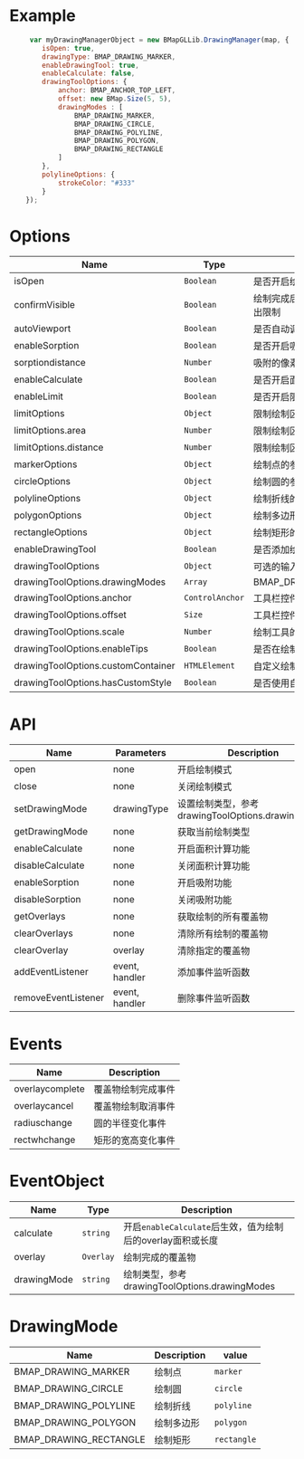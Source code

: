 # Example
```javascript
     var myDrawingManagerObject = new BMapGLLib.DrawingManager(map, {
        isOpen: true,
        drawingType: BMAP_DRAWING_MARKER,
        enableDrawingTool: true,
        enableCalculate: false,
        drawingToolOptions: {
            anchor: BMAP_ANCHOR_TOP_LEFT,
            offset: new BMap.Size(5, 5),
            drawingModes : [
                BMAP_DRAWING_MARKER,
                BMAP_DRAWING_CIRCLE,
                BMAP_DRAWING_POLYLINE,
                BMAP_DRAWING_POLYGON,
                BMAP_DRAWING_RECTANGLE
            ]
        },
        polylineOptions: {
            strokeColor: "#333"
        }
    });
```

# Options
| Name | Type | Description |
|------|--------|-------------|
| isOpen | `Boolean` | 是否开启绘制模式 |
| confirmVisible | `Boolean` | 绘制完成后是否显示确认框，默认值为true，若设置为false则limit相关限制将失效。可以通过监听`overlaycomplete`事件，通过`e.calculate`判断是否超出限制 |
| autoViewport | `Boolean` | 是否自动调整地图视野，默认值为true |
| enableSorption | `Boolean` | 是否开启吸附功能，默认值为false |
| sorptiondistance | `Number` | 吸附的像素距离，默认值为20 |
| enableCalculate | `Boolean` | 是否开启面积计算功能，默认值为false，依赖BMapGLLib.GeoUtils |
| enableLimit | `Boolean` | 是否开启限制绘制区域功能，默认值为false |
| limitOptions | `Object` | 限制绘制区域的参数 |
| limitOptions.area | `Number` | 限制绘制区域的面积，单位为平方米 |
| limitOptions.distance | `Number` | 限制绘制区域的最大距离，单位为米 |
| markerOptions | `Object` | 绘制点的参数，参考JSAPI MarkerOptions |
| circleOptions | `Object` | 绘制圆的参数，参考JSAPI CircleOptions |
| polylineOptions | `Object` | 绘制折线的参数，参考JSAPI PolylineOptions |
| polygonOptions | `Object` | 绘制多边形的参数，参考JSAPI PolygonOptions |
| rectangleOptions | `Object` | 绘制矩形的参数，参考JSAPI PolygonOptions |
| enableDrawingTool | `Boolean` | 是否添加绘制工具栏控件，默认不添加 |
| drawingToolOptions | `Object` | 可选的输入参数 |
| drawingToolOptions.drawingModes | `Array` | BMAP_DRAWING_MARKER,BMAP_DRAWING_CIRCLE,BMAP_DRAWING_POLYLINE,BMAP_DRAWING_POLYGON,BMAP_DRAWING_RECTANGLE |
| drawingToolOptions.anchor | `ControlAnchor` | 工具栏控件的定位，参考JSAPI ControlAnchor |
| drawingToolOptions.offset | `Size` | 工具栏控件的偏移值，参考JSAPI Size |
| drawingToolOptions.scale | `Number` | 绘制工具的缩放比例，默认值为1 |
| drawingToolOptions.enableTips | `Boolean` | 是否在绘制过程中显示提示信息，默认值为false |
| drawingToolOptions.customContainer | `HTMLElement` | 自定义绘制工具栏控件的容器，默认值为null |
| drawingToolOptions.hasCustomStyle | `Boolean` | 是否使用自定义样式绘制，默认值为false，开启后scale和offset才能生效 |

# API
| Name 	| Parameters | Description | returnValue |
|------|------------|-------------| -----|
| open | none | 开启绘制模式 | none |
| close | none | 关闭绘制模式 | none |
| setDrawingMode | drawingType | 设置绘制类型，参考drawingToolOptions.drawingModes | none |
| getDrawingMode | none | 获取当前绘制类型 | `string` |
| enableCalculate | none | 开启面积计算功能 | none |
| disableCalculate | none | 关闭面积计算功能 | none |
| enableSorption | none | 开启吸附功能 | none |
| disableSorption | none | 关闭吸附功能 | none |
| getOverlays | none | 获取绘制的所有覆盖物 | `Overlay[]` |
| clearOverlays | none | 清除所有绘制的覆盖物 | none |
| clearOverlay | overlay | 清除指定的覆盖物 | none |
| addEventListener | event, handler | 添加事件监听函数 | none |
| removeEventListener | event, handler | 删除事件监听函数 | none |

# Events
| Name | Description |
|------|-------------|
| overlaycomplete | 覆盖物绘制完成事件 |
| overlaycancel | 覆盖物绘制取消事件 |
| radiuschange | 圆的半径变化事件 |
| rectwhchange | 矩形的宽高变化事件 |

# EventObject
| Name | Type | Description |
|------|--------|-------------|
| calculate | `string` | 开启`enableCalculate`后生效，值为绘制后的overlay面积或长度 |
| overlay | `Overlay` | 绘制完成的覆盖物 |
| drawingMode | `string` | 绘制类型，参考drawingToolOptions.drawingModes |

# DrawingMode
| Name | Description | value |
|------|-------------|-----|
| BMAP_DRAWING_MARKER | 绘制点 | `marker` |
| BMAP_DRAWING_CIRCLE | 绘制圆 | `circle` |
| BMAP_DRAWING_POLYLINE | 绘制折线 | `polyline` |
| BMAP_DRAWING_POLYGON | 绘制多边形 | `polygon` |
| BMAP_DRAWING_RECTANGLE | 绘制矩形 | `rectangle` |
